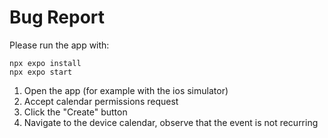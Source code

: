 # Bug Report

Please run the app with:

```
npx expo install
npx expo start
```

1. Open the app (for example with the ios simulator)
2. Accept calendar permissions request
3. Click the "Create" button
4. Navigate to the device calendar, observe that the event is not recurring
